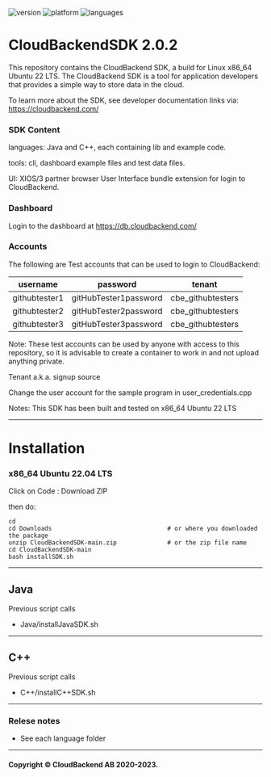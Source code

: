 ![version](https://badgen.net/badge/version/2.0.2/green)
![platform](https://badgen.net/badge/platform/ubuntu)
![languages](https://badgen.net/badge/language/C++,Java,Android,iOS/purple?list=|)
# CloudBackendSDK 2.0.2
This repository contains the CloudBackend SDK, a build for Linux x86_64 Ubuntu 22 LTS.
The CloudBackend SDK is a tool for application developers that provides a simple way to store data in the cloud.

To learn more about the SDK, see developer documentation links via:
https://cloudbackend.com/

### SDK Content
languages: Java and C++, each containing lib and example code.

tools: cli, dashboard example files and test data files.

UI: XIOS/3 partner browser User Interface bundle extension for login to CloudBackend.

### Dashboard
Login to the dashboard at
https://db.cloudbackend.com/

### Accounts
The following are Test accounts that can be used to login to CloudBackend:

| username | password | tenant |
| -------- | -------- | ------ |
| githubtester1 | gitHubTester1password | cbe_githubtesters | 
| githubtester2 | gitHubTester2password | cbe_githubtesters | 
| githubtester3 | gitHubTester3password | cbe_githubtesters | 

Note: These test accounts can be used by anyone with access to this repository,
so it is advisable to create a container to work in and not upload anything private.

Tenant a.k.a. signup source

Change the user account for the sample program in user_credentials.cpp

Notes: This SDK has been built and tested on x86_64 Ubuntu 22 LTS

------------------------------------------------------------------------

# Installation

### x86_64 Ubuntu 22.04 LTS

Click on
Code : Download ZIP

then do:
```
cd
cd Downloads                                # or where you downloaded the package
unzip CloudBackendSDK-main.zip              # or the zip file name
cd CloudBackendSDK-main
bash installSDK.sh
```

---
## Java
Previous script calls
- Java/installJavaSDK.sh

---
## C++
Previous script calls
- C++/installC++SDK.sh

------------------------------------------------------------------------
### Relese notes
- See each language folder
----
#### Copyright © CloudBackend AB 2020-2023.

